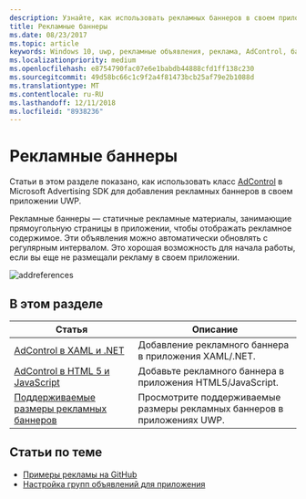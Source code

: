 ```yaml
---
description: Узнайте, как использовать рекламных баннеров в своем приложении UWP.
title: Рекламные баннеры
ms.date: 08/23/2017
ms.topic: article
keywords: Windows 10, uwp, рекламные объявления, реклама, AdControl, баннеры
ms.localizationpriority: medium
ms.openlocfilehash: e8754790fac07e6e1babdb44888cfd1ff138c230
ms.sourcegitcommit: 49d58bc66c1c9f2a4f81473bcb25af79e2b1088d
ms.translationtype: MT
ms.contentlocale: ru-RU
ms.lasthandoff: 12/11/2018
ms.locfileid: "8938236"
---
```

# <a name="banner-ads"></a>Рекламные баннеры

Статьи в этом разделе показано, как использовать класс [AdControl](https://docs.microsoft.com/uwp/api/microsoft.advertising.winrt.ui.adcontrol) в Microsoft Advertising SDK для добавления рекламных баннеров в своем приложении UWP.

Рекламные баннеры — статичные рекламные материалы, занимающие прямоугольную страницы в приложении, чтобы отображать рекламное содержимое. Эти объявления можно автоматически обновлять с регулярным интервалом. Это хорошая возможность для начала работы, если вы еще не размещали рекламу в своем приложении.

![addreferences](images/banner-ad.png)

## <a name="in-this-section"></a>В этом разделе

|  Статья    | Описание |               
|----------|-------|
| [AdControl в XAML и .NET](adcontrol-in-xaml-and--net.md)     | Добавление рекламного баннера в приложения XAML/.NET.        |
| [AdControl в HTML 5 и JavaScript](adcontrol-in-html-5-and-javascript.md)     | Добавьте рекламного баннера в приложения HTML5/JavaScript.        |
| [Поддерживаемые размеры рекламных баннеров](supported-ad-sizes-for-banner-ads.md)    |  Просмотрите поддерживаемые размеры рекламных баннеров в приложениях UWP.        |


## <a name="related-topics"></a>Статьи по теме

* [Примеры рекламы на GitHub](http://aka.ms/githubads)
* [Настройка групп объявлений для приложения](set-up-ad-units-in-your-app.md)
